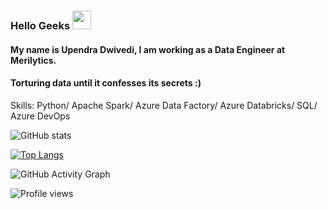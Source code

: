 ### Hello Geeks <img src="https://raw.githubusercontent.com/MartinHeinz/MartinHeinz/master/wave.gif" width="30px">
#### My name is Upendra Dwivedi, I am working as a Data Engineer at Merilytics.
#### Torturing data until it confesses its secrets :)


Skills: Python/ Apache Spark/ Azure Data Factory/ Azure Databricks/ SQL/ Azure DevOps



![GitHub stats](https://github-readme-stats.vercel.app/api?username=Upendradwivedi&show_icons=true) 


[![Top Langs](https://github-readme-stats.vercel.app/api/top-langs/?username=Upendradwivedi)](https://github.com/anuraghazra/github-readme-stats)

 

![GitHub Activity Graph](https://activity-graph.herokuapp.com/graph?username=Upendradwivedi)  

![Profile views](https://gpvc.arturio.dev/Upendradwivedi)  
